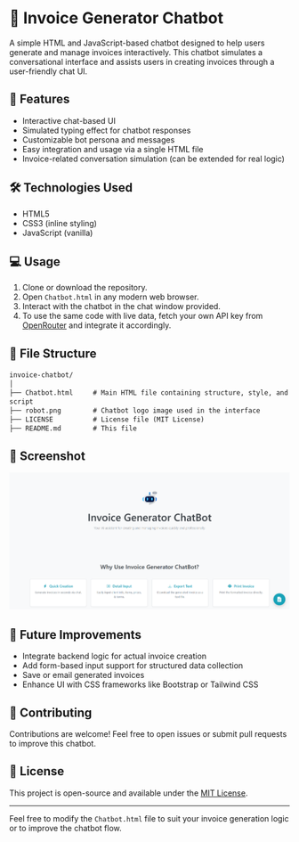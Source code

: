 # 💬 Invoice Generator Chatbot

A simple HTML and JavaScript-based chatbot designed to help users generate and manage invoices interactively. This chatbot simulates a conversational interface and assists users in creating invoices through a user-friendly chat UI.

## 🚀 Features

- Interactive chat-based UI
- Simulated typing effect for chatbot responses
- Customizable bot persona and messages
- Easy integration and usage via a single HTML file
- Invoice-related conversation simulation (can be extended for real logic)

## 🛠️ Technologies Used

- HTML5
- CSS3 (inline styling)
- JavaScript (vanilla)

## 💻 Usage

1. Clone or download the repository.
2. Open `Chatbot.html` in any modern web browser.
3. Interact with the chatbot in the chat window provided.
4. To use the same code with live data, fetch your own API key from [OpenRouter](https://openrouter.ai/) and integrate it accordingly.

## 📁 File Structure

```
invoice-chatbot/
│
├── Chatbot.html     # Main HTML file containing structure, style, and script
├── robot.png        # Chatbot logo image used in the interface
├── LICENSE          # License file (MIT License)
├── README.md        # This file
```

## 📸 Screenshot

![Chatbot UI Screenshot](ChatBot.png)

## 🧐 Future Improvements

- Integrate backend logic for actual invoice creation
- Add form-based input support for structured data collection
- Save or email generated invoices
- Enhance UI with CSS frameworks like Bootstrap or Tailwind CSS

## 🤝 Contributing

Contributions are welcome! Feel free to open issues or submit pull requests to improve this chatbot.

## 📜 License

This project is open-source and available under the [MIT License](LICENSE).

---

Feel free to modify the `Chatbot.html` file to suit your invoice generation logic or to improve the chatbot flow.

